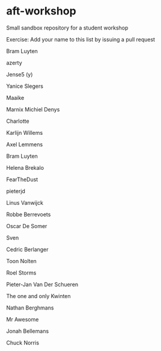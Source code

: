 # aft-workshop
Small sandbox repository for a student workshop

Exercise: Add your name to this list by issuing a pull request

Bram Luyten

azerty

Jense5 (y)

Yanice Slegers

Maaike 

Marnix Michiel Denys

Charlotte

Karlijn Willems

Axel Lemmens

Bram Luyten

Helena Brekalo

FearTheDust

pieterjd

Linus Vanwijck

Robbe Berrevoets

Oscar De Somer

Sven

Cedric Berlanger

Toon Nolten

Roel Storms

Pieter-Jan Van Der Schueren

The one and only Kwinten

Nathan Berghmans

Mr Awesome

Jonah Bellemans

Chuck Norris
